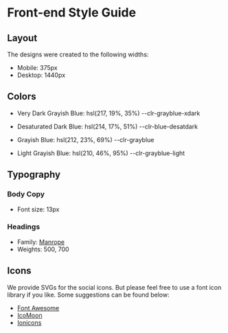 # Front-end Style Guide

## Layout

The designs were created to the following widths:

- Mobile: 375px
- Desktop: 1440px

## Colors 

- Very Dark Grayish Blue: hsl(217, 19%, 35%)
    --clr-grayblue-xdark

- Desaturated Dark Blue: hsl(214, 17%, 51%)
    --clr-blue-desatdark

- Grayish Blue: hsl(212, 23%, 69%)
    --clr-grayblue

- Light Grayish Blue: hsl(210, 46%, 95%)
    --clr-grayblue-light

## Typography

### Body Copy

- Font size: 13px

### Headings

- Family: [Manrope](https://fonts.google.com/specimen/Manrope)
- Weights: 500, 700

## Icons

We provide SVGs for the social icons. But please feel free to use a font icon library if you like. Some suggestions can be found below:

- [Font Awesome](https://fontawesome.com)
- [IcoMoon](https://icomoon.io)
- [Ionicons](https://ionicons.com)